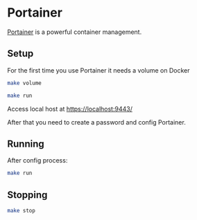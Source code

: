 # Portainer

[Portainer](https://www.portainer.io/) is a powerful container management. 



## Setup

For the first time you use Portainer it needs a volume on Docker

```sh
make volume

make run
```

Access local host at [https://localhost:9443/](https://localhost:9443/)

After that you need to create a password and config Portainer.

## Running

After config process:

```sh
make run
```

## Stopping

```sh
make stop
```
